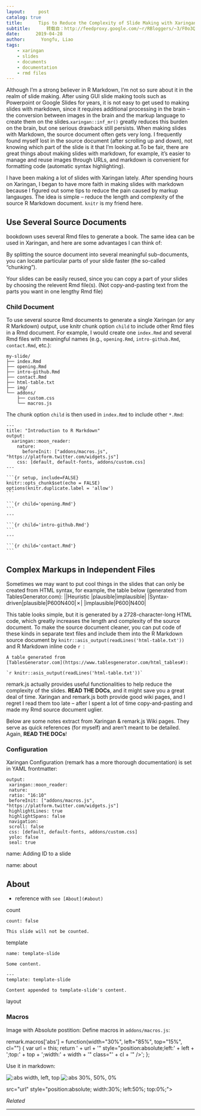 ```yaml
---
layout:     post
catalog: true
title:      Tips to Reduce the Complexity of Slide Making with Xaringan
subtitle:      转载自：http://feedproxy.google.com/~r/RBloggers/~3/F0o3QNsZwk8/
date:      2019-04-28
author:      Yongfu, Liao
tags:
    - xaringan
    - slides
    - documents
    - documentation
    - rmd files
---
```






Although I’m a strong believer in R Markdown, I’m not so sure about it in the realm of slide making. After using GUI slide making tools such as Powerpoint or Google Slides for years, it is not easy to get used to making slides with markdown, since it requires additional processing in the brain – the conversion between images in the brain and the markup language to create them on the slides.`xaringan::inf_mr()` greatly reduces this burden on the brain, but one serious drawback still persists. When making slides with Markdown, the source document often gets very long. I frequently found myself lost in the source document (after scrolling up and down), not knowing which part of the slide is it that I’m looking at.To be fair, there are great things about making slides with markdown, for example, it’s easier to manage and reuse images through URLs, and markdown is convenient for formatting code (automatic syntax highlighting).

I have been making a lot of slides with Xaringan lately. After spending hours on Xaringan, I began to have more faith in making slides with markdown because I figured out some tips to reduce the pain caused by markup langauges. The idea is simple – reduce the length and complexity of the source R Markdown document. `knitr` is my friend here.

## Use Several Source Documents

bookdown uses several Rmd files to generate a book. The same idea can be used in Xaringan, and here are some advantages I can think of:


By splitting the source document into several meaningful sub-documents, you can locate particular parts of your slide faster (the so-called “chunking”).


Your slides can be easily reused, since you can copy a part of your slides by choosing the relevent Rmd file(s). (Not copy-and-pasting text from the parts you want in one lengthy Rmd file)


### Child Document

To use several source Rmd documents to generate a single Xaringan (or any R Markdown) output, use knitr chunk option `child` to include other Rmd files in a Rmd document. For example, I would create one `index.Rmd` and several Rmd files with meaningful names (e.g., `opening.Rmd`, `intro-github.Rmd`, `contact.Rmd`, etc.):

```
my-slide/
├── index.Rmd
├── opening.Rmd
├── intro-github.Rmd
├── contact.Rmd
├── html-table.txt
├── img/
└── addons/
    ├── custom.css
    └── macros.js

```

The chunk option `child` is then used in `index.Rmd` to include other `*.Rmd`:

	---
	title: "Introduction to R Markdown"
	output:
	  xaringan::moon_reader:
	    nature:
	      beforeInit: ["addons/macros.js", "https://platform.twitter.com/widgets.js"]
	    css: [default, default-fonts, addons/custom.css]
	---
	
	```{r setup, include=FALSE}
	knitr::opts_chunk$set(echo = FALSE)
	options(knitr.duplicate.label = 'allow')
	```
	
	```{r child='opening.Rmd'}
	```
	---
	
	```{r child='intro-github.Rmd'}
	```
	---
	
	```{r child='contact.Rmd'}
	```
	
## Complex Markups in Independent Files

Sometimes we may want to put cool things in the slides that can only be created from HTML syntax, for example, the table below (generated from TablesGenerator.com):
||Heuristic
|plausible|implausible|
|Syntax-driven|plausible|P600N400|✗|
|implausible|P600|N400|

This table looks simple, but it is generated by a 2728-character-long HTML code, which greatly increases the length and complexity of the source document. To make the source document cleaner, you can put code of these kinds in separate text files and include them into the R Markdown source document by `knitr::asis_output(readLines('html-table.txt'))` and R Markdown inline code ``r ``:

```
A table generated from
[TablesGenerator.com](https://www.tablesgenerator.com/html_tables#):

`r knitr::asis_output(readLines('html-table.txt'))`

```

remark.js actually provides useful functionalities to help reduce the complexity of the slides. **READ THE DOCs**, and it might save you a great deal of time. Xaringan and remark.js both provide good wiki pages, and I regret I read them too late – after I spent a lot of time copy-and-pasting and made my Rmd source document uglier.

Below are some notes extract from Xaringan & remark.js Wiki pages. They serve as quick references (for myself) and aren’t meant to be detailed. Again, **READ THE DOCs**!

### Configuration

Xaringan Configuration (remark has a more thorough documentation) is set in YAML frontmatter:

```
output:
 xaringan::moon_reader:
 nature:
 ratio: "16:10"
 beforeInit: ["addons/macros.js", "https://platform.twitter.com/widgets.js"]
 highlightLines: true
 highlightSpans: false
 navigation:
 scroll: false
 css: [default, default-fonts, addons/custom.css]
 yolo: false
 seal: true

```


name: Adding ID to a slide


name: about
 
## About



- reference with `see [About](#about)`


count

```
count: false
 
This slide will not be counted.

```

template

```
name: template-slide

Some content.

---
template: template-slide

Content appended to template-slide's content.

```

layout

### Macros


Image with Absolute postition:
Define macros in `addons/macros.js`:


remark.macros['abs'] = function(width="30%", left="85%", top="15%", cl="") {
var url = this;
return ' + url + '" style="position:absolute;left:' + left + ';top:' + top + ';width:' + width + '" class="' + cl + '" />';
};


Use it in markdown:


![:abs width, left, top](url)
![:abs 30%, 50%, 0%](url)
 
 src="url" style="position:absolute; width:30%; left:50%; top:0%;">





*Related*








---
